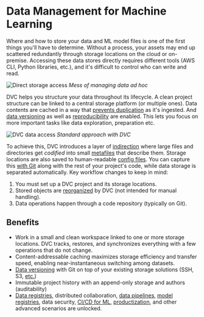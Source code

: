 # Data Management for Machine Learning

Where and how to store your data and ML model files is one of the first things
you'll have to determine. Without a process, your assets may end up scattered
redundantly through storage locations on the cloud or on-premise. Accessing
these data stores directly requires different tools (AWS CLI, Python libraries,
etc.), and it's difficult to control who can write and read.

![Direct storage access](/img/direct-storage-access.png) _Mess of managing data
ad hoc_

DVC helps you structure your data throughout its lifecycle. A clean project
structure can be linked to a central storage platform (or multiple ones). Data
contents are <abbr>cached</abbr> in a way that [prevents duplication] as it's
ingested. And [data versioning] as well as [reproducibility][data pipelines] are
enabled. This lets you focus on more important tasks like data exploration,
preparation etc.

[prevents duplication]:
  /doc/user-guide/data-management/large-dataset-optimization
[data versioning]: /doc/use-cases/versioning-data-and-models
[data pipelines]: /doc/user-guide/pipelines

![DVC data access](/img/dvc-data-access.png) _Standard approach with DVC_

To achieve this, DVC introduces a layer of [indirection] where large files and
directories get _codified_ into small [metafiles] that describe them. Storage
locations are also saved to human-readable [config files]. You can capture this
[with Git] along with the rest of your project's code, while data storage is
separated automatically. Key workflow changes to keep in mind:

1. You must set up a <abbr>DVC project</abbr> and its storage locations.
1. Stored objects are [reorganized] by DVC (not intended for manual handling).
1. Data operations happen through a code repository (typically on Git).

[indirection]: https://en.wikipedia.org/wiki/Indirection
[metafiles]: /doc/user-guide/project-structure
[config files]: /doc/user-guide/project-structure/internal-files
[with git]: https://git-scm.com/book/en/v2/Getting-Started-About-Version-Control
[reorganized]:
  /doc/user-guide/project-structure/internal-files#structure-of-the-cache-directory

## Benefits

- Work in a small and clean <abbr>workspace</abbr> linked to one or more storage
  locations. DVC tracks, restores, and synchronizes everything with a few
  operations that do not change.
- Content-addressable <abbr>caching</abbr> maximizes storage efficiency and
  transfer speed, enabling near-instantaneous switching among datasets.
- [Data versioning] with Git on top of your existing storage solutions (SSH, S3,
  [etc.])
- Immutable project history with an append-only storage and authors
  (auditability)
- [Data registries], distributed collaboration, [data pipelines], [model
  registries], data security, [CI/CD for ML], [productization], and other
  advanced scenarios are unlocked.

[project versions]: /doc/user-guide/data-management/data-versioning
[fast caching]: /doc/use-cases/fast-data-caching-hub
[data registries]: /doc/use-cases/data-registry
[etc.]: /doc/command-reference/remote/add#supported-storage-types
[model registries]: /doc/use-cases/model-registry
[ci/cd for ml]: https://cml.dev/
[productization]: https://mlem.ai/

<!-- ## Summary of differences

|                | **Manual**                 | **With DVC**                              |
| -------------- | -------------------------- | ----------------------------------------- |
| _Access Ops_   | Different per location     | Consistent `dvc` commands (via code repo) |
| _File org._    | Manual (ad hoc)            | Automatic <abbr>caching</abbr>            |
| _Storage_      | Bloated                    | [Efficient] (deduplicated)                |
| _Versioning_   | Special file naming (hard) | Git commits (standard)                    |
| _Reproduction_ | Manual logs (error-prone)  | Guaranteed by Git history                 |

[efficient]: /doc/user-guide/data-management/large-dataset-optimization
-->

<!-- ## Storage locations

DVC can manage data anywhere: cloud storage, SSH servers, network resources
(e.g. NAS), mounted drives, local file systems, etc. These locations can be
put into three groups.

![Storage locations](/img/storage-locations.png) _Local, external, and remote
storage locations_

Every <abbr>DVC project</abbr> starts with 2 locations. The
<abbr>workspace</abbr> is the main project directory, containing your data,
models, source code, etc. DVC also creates a <abbr>data cache</abbr> (found
locally in `.dvc/cache` by default), which will be used as fast-access storage
for DVC operations.

<admon type="tip">

The cache can be moved to an external location in the file system or network,
for example to [share it] among several projects. It could even be set up in a
remote system (Internet access), but this is typically too slow for working with
data regularly.

</admon>

[share it]: /doc/user-guide/how-to/share-a-dvc-cache

DVC supports additional storage locations such as cloud services (Amazon S3,
Google Drive, Azure Blob Storage, etc.), SSH servers, network-attached storage,
etc. These are called [DVC remotes], and help you to share or back up copies of
your data assets.

<admon type="info">

DVC remotes are similar to Git remotes, but for <abbr>cached</abbr> data.

</admon>

[dvc remotes]: /doc/command-reference/remote
-->
